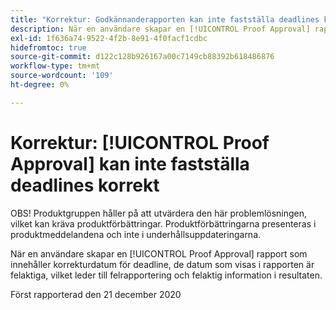 ```yaml
---
title: "Korrektur: Godkännanderapporten kan inte fastställa deadlines korrekt"
description: När en användare skapar en [!UICONTROL Proof Approval] rapport som innehåller korrekturdatum för deadline, de datum som visas i rapporten är felaktiga, vilket leder till felrapportering och felaktig information i resultaten.
exl-id: 1f636a74-9522-4f2b-8e91-4f0facf1cdbc
hidefromtoc: true
source-git-commit: d122c128b926167a00c7149cb88392b618486876
workflow-type: tm+mt
source-wordcount: '109'
ht-degree: 0%

---
```


# Korrektur: [!UICONTROL Proof Approval] kan inte fastställa deadlines korrekt

OBS! Produktgruppen håller på att utvärdera den här problemlösningen, vilket kan kräva produktförbättringar. Produktförbättringarna presenteras i produktmeddelandena och inte i underhållsuppdateringarna.

När en användare skapar en [!UICONTROL Proof Approval] rapport som innehåller korrekturdatum för deadline, de datum som visas i rapporten är felaktiga, vilket leder till felrapportering och felaktig information i resultaten.

Först rapporterad den 21 december 2020
